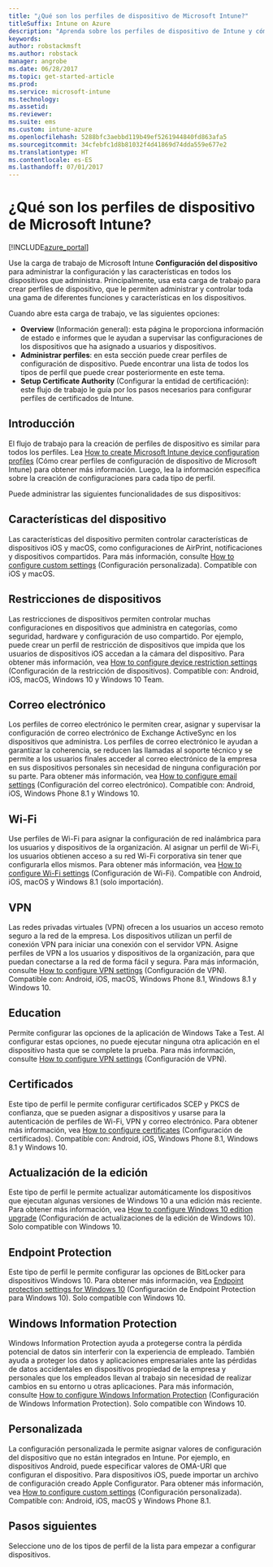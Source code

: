 ```yaml
---
title: "¿Qué son los perfiles de dispositivo de Microsoft Intune?"
titleSuffix: Intune on Azure
description: "Aprenda sobre los perfiles de dispositivo de Intune y cómo pueden ayudarle a administrar y proteger los dispositivos de su empresa."
keywords: 
author: robstackmsft
ms.author: robstack
manager: angrobe
ms.date: 06/28/2017
ms.topic: get-started-article
ms.prod: 
ms.service: microsoft-intune
ms.technology: 
ms.assetid: 
ms.reviewer: 
ms.suite: ems
ms.custom: intune-azure
ms.openlocfilehash: 5288bfc3aebbd119b49ef5261944840fd863afa5
ms.sourcegitcommit: 34cfebfc1d8b81032f4d41869d74dda559e677e2
ms.translationtype: HT
ms.contentlocale: es-ES
ms.lasthandoff: 07/01/2017
---
```

# <a name="what-are-microsoft-intune-device-profiles"></a>¿Qué son los perfiles de dispositivo de Microsoft Intune?

[!INCLUDE[azure_portal](./includes/azure_portal.md)]

Use la carga de trabajo de Microsoft Intune **Configuración del dispositivo** para administrar la configuración y las características en todos los dispositivos que administra. Principalmente, usa esta carga de trabajo para crear perfiles de dispositivo, que le permiten administrar y controlar toda una gama de diferentes funciones y características en los dispositivos.

Cuando abre esta carga de trabajo, ve las siguientes opciones:

- **Overview** (Información general): esta página le proporciona información de estado e informes que le ayudan a supervisar las configuraciones de los dispositivos que ha asignado a usuarios y dispositivos.
- **Administrar perfiles**: en esta sección puede crear perfiles de configuración de dispositivo. Puede encontrar una lista de todos los tipos de perfil que puede crear posteriormente en este tema.
- **Setup Certificate Authority** (Configurar la entidad de certificación): este flujo de trabajo le guía por los pasos necesarios para configurar perfiles de certificados de Intune.

## <a name="getting-started"></a>Introducción

El flujo de trabajo para la creación de perfiles de dispositivo es similar para todos los perfiles. Lea [How to create Microsoft Intune device configuration profiles](device-profile-create.md) (Cómo crear perfiles de configuración de dispositivo de Microsoft Intune) para obtener más información. Luego, lea la información específica sobre la creación de configuraciones para cada tipo de perfil.

Puede administrar las siguientes funcionalidades de sus dispositivos:

## <a name="device-features"></a>Características del dispositivo

Las características del dispositivo permiten controlar características de dispositivos iOS y macOS, como configuraciones de AirPrint, notificaciones y dispositivos compartidos.
Para más información, consulte [How to configure custom settings](device-features-configure.md) (Configuración personalizada). Compatible con iOS y macOS.

## <a name="device-restrictions"></a>Restricciones de dispositivos
Las restricciones de dispositivos permiten controlar muchas configuraciones en dispositivos que administra en categorías, como seguridad, hardware y configuración de uso compartido. Por ejemplo, puede crear un perfil de restricción de dispositivos que impida que los usuarios de dispositivos iOS accedan a la cámara del dispositivo.
Para obtener más información, vea [How to configure device restriction settings](device-restrictions-configure.md) (Configuración de la restricción de dispositivos). Compatible con: Android, iOS, macOS, Windows 10 y Windows 10 Team.

## <a name="email"></a>Correo electrónico
Los perfiles de correo electrónico le permiten crear, asignar y supervisar la configuración de correo electrónico de Exchange ActiveSync en los dispositivos que administra. Los perfiles de correo electrónico le ayudan a garantizar la coherencia, se reducen las llamadas al soporte técnico y se permite a los usuarios finales acceder al correo electrónico de la empresa en sus dispositivos personales sin necesidad de ninguna configuración por su parte.
Para obtener más información, vea [How to configure email settings](email-settings-configure.md) (Configuración del correo electrónico). Compatible con: Android, iOS, Windows Phone 8.1 y Windows 10.

## <a name="wi-fi"></a>Wi-Fi
Use perfiles de Wi-Fi para asignar la configuración de red inalámbrica para los usuarios y dispositivos de la organización. Al asignar un perfil de Wi-Fi, los usuarios obtienen acceso a su red Wi-Fi corporativa sin tener que configurarla ellos mismos.
Para obtener más información, vea [How to configure Wi-Fi settings](wi-fi-settings-configure.md) (Configuración de Wi-Fi). Compatible con Android, iOS, macOS y Windows 8.1 (solo importación).

## <a name="vpn"></a>VPN
Las redes privadas virtuales (VPN) ofrecen a los usuarios un acceso remoto seguro a la red de la empresa. Los dispositivos utilizan un perfil de conexión VPN para iniciar una conexión con el servidor VPN. Asigne perfiles de VPN a los usuarios y dispositivos de la organización, para que puedan conectarse a la red de forma fácil y segura.
Para más información, consulte [How to configure VPN settings](vpn-settings-configure.md) (Configuración de VPN).
Compatible con: Android, iOS, macOS, Windows Phone 8.1, Windows 8.1 y Windows 10.

## <a name="education"></a>Education
Permite configurar las opciones de la aplicación de Windows Take a Test. Al configurar estas opciones, no puede ejecutar ninguna otra aplicación en el dispositivo hasta que se complete la prueba.
Para más información, consulte [How to configure VPN settings](education-settings-configure.md) (Configuración de VPN).

## <a name="certificates"></a>Certificados
Este tipo de perfil le permite configurar certificados SCEP y PKCS de confianza, que se pueden asignar a dispositivos y usarse para la autenticación de perfiles de Wi-Fi, VPN y correo electrónico.
Para obtener más información, vea [How to configure certificates](certificates-configure.md) (Configuración de certificados). Compatible con: Android, iOS, Windows Phone 8.1, Windows 8.1 y Windows 10.

## <a name="edition-upgrade"></a>Actualización de la edición
Este tipo de perfil le permite actualizar automáticamente los dispositivos que ejecutan algunas versiones de Windows 10 a una edición más reciente.
Para obtener más información, vea [How to configure Windows 10 edition upgrade](edition-upgrade-configure-windows-10.md) (Configuración de actualizaciones de la edición de Windows 10). Solo compatible con Windows 10.

## <a name="endpoint-protection"></a>Endpoint Protection
Este tipo de perfil le permite configurar las opciones de BitLocker para dispositivos Windows 10.
Para obtener más información, vea [Endpoint protection settings for Windows 10](endpoint-protection-windows-10.md) (Configuración de Endpoint Protection para Windows 10). Solo compatible con Windows 10.

## <a name="windows-information-protection"></a>Windows Information Protection
Windows Information Protection ayuda a protegerse contra la pérdida potencial de datos sin interferir con la experiencia de empleado. También ayuda a proteger los datos y aplicaciones empresariales ante las pérdidas de datos accidentales en dispositivos propiedad de la empresa y personales que los empleados llevan al trabajo sin necesidad de realizar cambios en su entorno u otras aplicaciones.
Para más información, consulte [How to configure Windows Information Protection](windows-information-protection-configure.md) (Configuración de Windows Information Protection). Solo compatible con Windows 10.

## <a name="custom"></a>Personalizada
La configuración personalizada le permite asignar valores de configuración del dispositivo que no están integrados en Intune. Por ejemplo, en dispositivos Android, puede especificar valores de OMA-URI que configuran el dispositivo. Para dispositivos iOS, puede importar un archivo de configuración creado Apple Configurator.
Para obtener más información, vea [How to configure custom settings](custom-settings-configure.md) (Configuración personalizada). Compatible con: Android, iOS, macOS y Windows Phone 8.1.

## <a name="next-steps"></a>Pasos siguientes
Seleccione uno de los tipos de perfil de la lista para empezar a configurar dispositivos.
